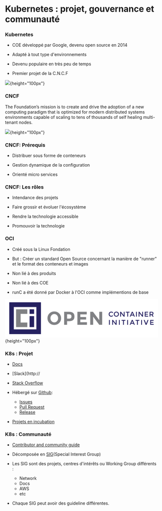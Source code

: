 # Kubernetes : projet, gouvernance et communauté

### Kubernetes

- COE développé par Google, devenu open source en 2014

- Adapté à tout type d'environnements

- Devenu populaire en très peu de temps

- Premier projet de la C.N.C.F

![](images/docker/k8s.png){height="100px"}

### CNCF

The Foundation’s mission is to create and drive the adoption of a new computing paradigm that is optimized for modern distributed systems environments capable of scaling to tens of thousands of self healing multi-tenant nodes.

![](images/docker/cncf.png){height="100px"}

### CNCF: Prérequis

- Distribuer sous forme de conteneurs

- Gestion dynamique de la configuration

- Orienté micro services

### CNCF: Les rôles

- Intendance des projets

- Faire grossir et évoluer l'écosystème

- Rendre la technologie accessible

- Promouvoir la technologie

### OCI

- Créé sous la Linux Fondation

- But : Créer un standard Open Source concernant la manière de "runner" et le format des conteneurs et images

- Non lié à des produits

- Non lié à des COE

- runC a été donné par Docker à l'OCI comme implémentions de base

![](images/docker/oci.png){height="100px"}

### K8s : Projet

- [Docs](https://kubernetes.io)

- [Slack](http://

- [Stack Overflow](https://stackoverflow.com/questions/tagged/kubernetes)

- Hébergé sur [Github](https://github.com/kubernetes/kubernetes):
    - [Issues](https://github.com/kubernetes/kubernetes/issues)
    - [Pull Request](https://github.com/kubernetes/kubernetes/pulls)
    - [Release](https://github.com/kubernetes/kubernetes/releases)

- [Projets en incubation](https://github.com/kubernetes-incubator/)

### K8s : Communauté

- [Contributor and community guide](https://github.com/kubernetes/community/blob/master/README.md#kubernetes-community)

- Décomposée en [SIG](https://github.com/kubernetes/community/blob/master/sig-list.md)(Special Interest Group)

- Les SIG sont des projets, centres d'intérêts ou Working Group différents :
    - Network
    - Docs
    - AWS
    - etc

- Chaque SIG peut avoir des guideline différentes.

